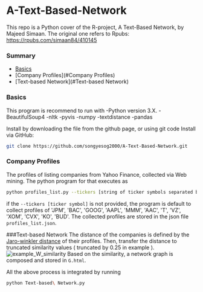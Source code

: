 # A-Text-Based-Network
This repo is a Python cover of the R-project, A Text-Based Network, by Majeed Simaan. The original one refers to Rpubs: https://rpubs.com/simaan84/410145

### Summary
* [Basics](#Basics)
* [Company Profiles](#Company Profiles)
* [Text-based Network](#Text-based Network)

### Basics
This program is recommend to run with
-Python version 3.X.
-BeautifulSoup4
-nltk
-pyvis
-numpy
-textdistance
-pandas

Install by downloading the file from the github page, or using git code
Install via GitHub:
```bash
git clone https://github.com/songyesog2000/A-Text-Based-Network.git
```

### Company Profiles
The profiles of listing companies from Yahoo Finance, collected via Web mining. The python program for that executes as
```bash
python profiles_list.py --tickers [string of ticker symbols separated by ',']
```
if the ```--tickers [ticker symbol]``` is not provided, the program is default to collect profiles of 'JPM', 'BAC', 'GOOG', 'AAPL', 'MMM', 'AAC', 'T', 'VZ', 'XOM', 'CVX', 'KO', 'BUD'.
The collected profiles are stored in the json file ```profiles_list.json```.

###Text-based Network
The distance of the companies is defined by the [Jaro-winkler distance](https://en.wikipedia.org/wiki/Jaro%E2%80%93Winkler_distance) of their profiles.
Then, transfer the distance to truncated similarity values ( truncated by 0.25 in example ).
![example_W_similarity](https://github.com/songyesog2000/A-Text-Based-Network/example_W_similarity.png)
Based on the similarity, a network graph is composed and stored in ```G.html```.


All the above process is integrated by running
```bash
python Text-based\ Network.py
```


